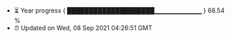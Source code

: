 - ⏳ Year progress { ████████████████████▁▁▁▁▁▁▁▁▁▁ } 68.54 %
- ⏰ Updated on Wed, 08 Sep 2021 04:26:51 GMT

